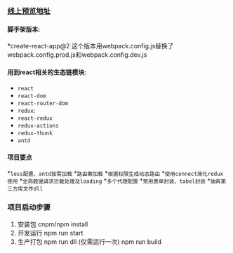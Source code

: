   ### <a target="_blank" href="http://www.superbear.cn">线上预览地址</a>

#### 脚手架版本:
 *create-react-app@2
 这个版本用webpack.config.js替换了webpack.config.prod.js和webpack.config.dev.js
 
 #### 用到react相关的生态链模块:
  * `react`
  * `react-dom`
  * `react-router-dom`
  * `redux`: 
  * `react-redux`
  * `redux-actions`
  * `redux-thunk`
  * `antd`
 
 #### 项目要点
  *`less配置、antd按需加载`
  *`路由懒加载`
  *`根据权限生成动态路由`
  *`使用connect简化redux使用`
  *`全局数据请求拦截处理及loading`
  *`多个代理配置`
  *`常用表单封装、tabel封装`
  *`抽离第三方库文件dll`
  
  ### 项目启动步骤
1. 安装包
   cnpm/npm install 
2. 开发运行
  npm run start
3. 生产打包
  npm run dll (仅需运行一次)
  npm run build
